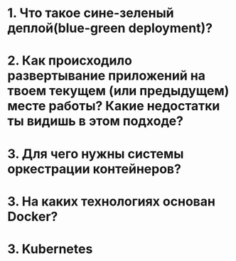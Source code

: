 # 1. **Что такое сине-зеленый деплой(blue-green deployment)?**
# 2. **Как происходило развертывание приложений на твоем текущем (или предыдущем) месте работы? Какие недостатки ты видишь в этом подходе?**
# 3. **Для чего нужны системы оркестрации контейнеров?**
# 3. **На каких технологиях основан Docker?**
# 3. **Kubernetes**